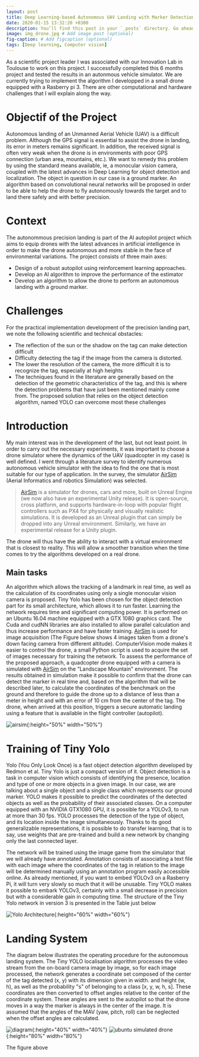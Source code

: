 ```yaml
---
layout: post
title: Deep Learning-based Autonomous UAV Landing with Marker Detection
date: 2020-01-15 13:32:20 +0300
description: You’ll find this post in your `_posts` directory. Go ahead and edit it and re-build the site to see your changes. # Add post description (optional)
image: img_drone.jpg # Add image post (optional)
fig-caption: # Add figcaption (optional)
tags: [Deep learning, Computer vision]
---
```


As a scientific project leader I was associated with our Innovation Lab in Toulouse to work on this project. I successfully completed this 6 months project and tested the results in an autonmous vehicle simulator. We are currently trying to implement the algorithm I developped in a small drone equipped with a Rasberry pi 3. There are other computational and hardware challenges that I will explain along the way. 

# Objectif of the Project
Autonomous landing of an Unmanned Aerial Vehicle (UAV) is a difficult problem. Although the GPS signal is essential to assist the drone in landing, its error in meters remains significant. In addition, the received signal is often very weak when the drone is in environments with poor GPS connection (urban area, mountains, etc.). We want to remedy this problem by using the standard means available, ie, a monocular vision camera, coupled with the latest advances in Deep Learning for object detection and localization. The object in question in our case is a ground marker. An algorithm based on convolutional neural networks will be proposed in order to be able to help the drone to fly autonomously towards the target and to land there safely and with better precision.


# Context
The autonommous precision landing is part of the AI ​​autopilot project which aims to equip drones with the latest advances in artificial intelligence in order to make the drone autonomous and more stable in the face of environmental variations. The project consists of three main axes: 
* Design of a robust autopilot using reinforcement learning approaches. 
* Develop an AI algorithm to improve the performance of the estimator 
* Develop an algorithm to allow the drone to perform an autonomous landing with a ground marker. 

# Challenges
For the practical implementation development of the precision landing part, we note the following scientific and technical obstacles:
* The reflection of the sun or the shadow on the tag can make detection difficult
* Difficulty detecting the tag if the image from the camera is distorted.
* The lower the resolution of the camera, the more difficult it is to recognize the tag, especially at high heights
* The techniques found in the literature are generally based on the detection of the geometric characteristics of the tag, and this is where the detection problems that have just been mentioned mainly come from.
The proposed solution that relies on the object detection algorithm, named YOLO can overcome most these challenges 

# Introduction
My main interest was in the development of the last, but not least point. In order to carry out the necessary experiments, it was important to choose a drone simulator where the dynamics of the UAV (quadcopter in my case) is well defined. I went through a literature survey to identify numerous autonomous vehicle simulator with the idea to find the one that is most suitable for our type of application. In the survey, the simulator [AirSim][AirSim] (Aerial Informatics and robotics Simulation) was selected. 
>[AirSim][AirSim] is a simulator for drones, cars and more, built on Unreal Engine (we now also have an experimental Unity release). It is open-source, cross platform, and supports hardware-in-loop with popular flight controllers such as PX4 for physically and visually realistic simulations. It is developed as an Unreal plugin that can simply be dropped into any Unreal environment. Similarly, we have an experimental release for a Unity plugin. 

The drone will thus have the ability to interact with a virtual environment that is closest to reality. This will allow a smoother transition when the time comes to try the algorithms developed on a real drone.

## Main tasks
An algorithm which allows the tracking of a landmark in real time, as well as the calculation of its coordinates using only a single monocular vision camera is proposed. Tiny Yolo has been chosen for the object detection part for its small architecture, which allows it to run faster. Learning the network requires time and significant computing power. It is performed on an Ubuntu 16.04 machine equipped with a GTX 1080 graphics card. The Cuda and cudNN libraries are also installed to allow parallel calculation and thus increase performance and have faster training. [AirSim][AirSim] is used for image acquisition (The Figure below shows 4 images taken from a drone's down facing camera from different altitude). ComputerVision mode makes it easier to control the drone, a small Python script is used to acquire the set of images necessary for training the network. To assess the performance of the proposed approach, a quadcopter drone equipped with a camera is simulated with [AirSim][AirSim] on the "Landscape Mountain" environment. The results obtained in simulation make it possible to confirm that the drone can detect the marker in real time and, based on the algorithm that will be described later, to calculate the coordinates of the benchmark on the ground and therefore to guide the drone up to a distance of less than a meter in height and with an error of 10 cm from the center of the tag. The drone, when arrived at this position, triggers a secure automatic landing using a feature that is available in the flight controller (autopilot).

![airsim]({{site.baseurl}}/images/airsim_01.jpg){:height="50%" width="50%"}

# Training of Tiny Yolo
Yolo (You Only Look Once) is a fast object detection algorithm developed by Redmon et al. Tiny Yolo is just a compact version of it. Object detection is a task in computer vision which consists of identifying the presence, location and type of one or more objects in a given image. In our case, we are talking about a single object and a single class which represents our ground marker. YOLO makes it possible to predict the coordinates of the detected objects as well as the probability of their associated classes. On a computer equipped with an NVIDIA GTX1080 GPU, it is possible for a YOLOv3, to run at more than 30 fps. YOLO processes the detection of the type of object, and its location inside the image simultaneously. Thanks to its good generalizable representations, it is possible to do transfer learning, that is to say, use weights that are pre-trained and build a new network by changing only the last connected layer.

The network will be trained using the image game from the simulator that we will already have annotated. Annotation consists of associating a text file with each image where the coordinates of the tag in relation to the image will be determined manually using an annotation program easily accessible online. As already mentioned, if you want to embed YOLOv3 on a Rasberry Pi, it will turn very slowly so much that it will be unusable. Tiny YOLO makes it possible to embark YOLOv3, certainly with a small decrease in precision but with a considerable gain in computing time. The structure of the Tiny Yolo network in version 3 is presented in the Table just below

![Yolo Architecture]({{site.baseurl}}/images/yolo_architecture.png){:height="60%" width="60%"}

# Landing System 
The diagram below illustrates the operating procedure for the autonomous landing system. The Tiny YOLO localisation algorithm processes the video stream from the on-board camera image by image, so for each image processed, the network generates a coordinate set composed of the center of the tag detected  (x, y) with its dimension given in width. and height (w, h), as well as the probability "s" of belonging to a class [x, y, w, h, s]. These coordinates are then converted to offset angles relative to the center of the coordinate system. These angles are sent to the autopilot so that the drone moves in a way  the marker is always in the center of the image. It is assumed that the angles of the MAV (yaw, pitch, roll) can be neglected when the offset angles are calculated. 

![diagram]({{site.baseurl}}/images/diagram.png){:height="40%" width="40%"}
![ubuntu simulated drone]({{site.baseurl}}/images/sim_drone.jpg){:height="80%" width="80%"}  

The figure above

[AirSim]: https://github.com/microsoft/AirSim